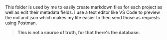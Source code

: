 This folder is used by me to easily create markdown files for each project as well as edit their metadata fields. I use a text editor like VS Code to preview the md and json which makes my life easier to then send those as requests using Postman.

> **This is not a source of truth, for that there's the database.**

